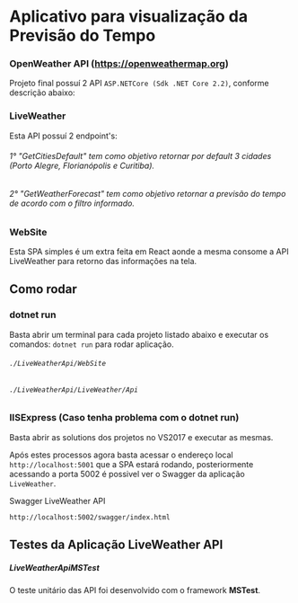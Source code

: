 # Aplicativo para visualização da Previsão do Tempo

### OpenWeather API (https://openweathermap.org)

Projeto final possuí 2 API `ASP.NETCore (Sdk .NET Core 2.2)`, conforme descrição abaixo:

### LiveWeather

Esta API possuí 2 endpoint's:

######  1° "GetCitiesDefault" tem como objetivo retornar por default 3 cidades (Porto Alegre, Florianópolis e Curitiba).
######  2° "GetWeatherForecast" tem como objetivo retornar a previsão do tempo de acordo com o filtro informado.

### WebSite

Esta SPA simples é um extra feita em React aonde a mesma consome a API LiveWeather para retorno das informações na tela.

## Como rodar

### dotnet run

Basta abrir um terminal para cada projeto listado abaixo e executar os comandos: `dotnet run` para rodar aplicação.

###### `./LiveWeatherApi/WebSite`
###### `./LiveWeatherApi/LiveWeather/Api`

### IISExpress (Caso tenha problema com o dotnet run)

Basta abrir as solutions dos projetos no VS2017 e executar as mesmas.

Após estes processos agora basta acessar o endereço local `http://localhost:5001` que a SPA estará rodando,
posteriormente acessando a porta 5002 é possivel ver o Swagger da aplicação `LiveWeather`.

Swagger LiveWeather API

```
http://localhost:5002/swagger/index.html
```

## Testes da Aplicação LiveWeather API

##### LiveWeatherApiMSTest

O teste unitário das API foi desenvolvido com o framework <b>MSTest</b>.

